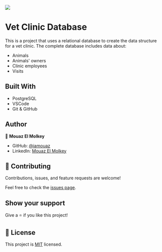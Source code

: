 ![](https://img.shields.io/badge/Microverse-blueviolet)

# Vet Clinic Database

This is a project that uses a relational database to create the data structure for a vet clinic. The complete database includes data about:

- Animals
- Animals' owners
- Clinic employees
- Visits

## Built With

- PostgreSQL
- VSCode
- Git & GitHub

## Author

👤 **Mouaz El Molkey**

- GitHub: [@iamouaz](https://github.com/iammouaz)
- LinkedIn: [Mouaz El Molkey](https://www.linkedin.com/in/mohammad-mouaz-molki-1368981bb/)

## 🤝 Contributing

Contributions, issues, and feature requests are welcome!

Feel free to check the [issues page](../../issues/).

## Show your support

Give a ⭐️ if you like this project!

## 📝 License

This project is [MIT](./MIT.md) licensed.
